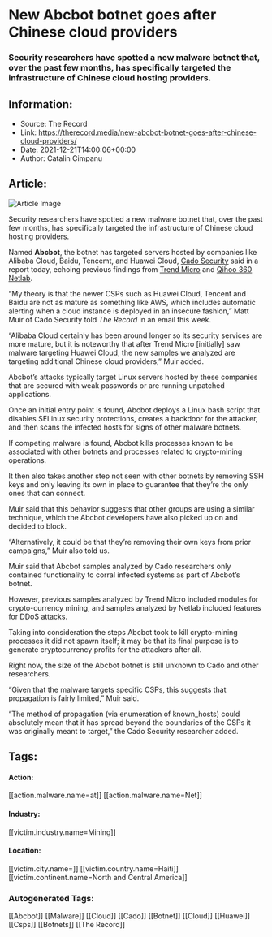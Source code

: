# New Abcbot botnet goes after Chinese cloud providers
### Security researchers have spotted a new malware botnet that, over the past few months, has specifically targeted the infrastructure of Chinese cloud hosting providers.

## Information:
+ Source: The Record
+ Link: https://therecord.media/new-abcbot-botnet-goes-after-chinese-cloud-providers/
+ Date: 2021-12-21T14:00:06+00:00
+ Author: Catalin Cimpanu


## Article:
![Article Image](https://therecord.media/wp-content/uploads/2021/08/HolesWarm-botnet.png)

Security researchers have spotted a new malware botnet that, over the past few months, has specifically targeted the infrastructure of Chinese cloud hosting providers.


Named **Abcbot**, the botnet has targeted servers hosted by companies like Alibaba Cloud, Baidu, Tencemt, and Huawei Cloud, [Cado Security](https://www.cadosecurity.com/the-continued-evolution-of-abcbot/) said in a report today, echoing previous findings from [Trend Micro](https://www.trendmicro.com/zh_hk/research/21/j/actors-target-huawei-cloud-using-upgraded-linux-malware-.html) and [Qihoo 360 Netlab](https://blog.netlab.360.com/abcbot_an_evolving_botnet_en/).


“My theory is that the newer CSPs such as Huawei Cloud, Tencent and Baidu are not as mature as something like AWS, which includes automatic alerting when a cloud instance is deployed in an insecure fashion,” Matt Muir of Cado Security told *The Record* in an email this week.


“Alibaba Cloud certainly has been around longer so its security services are more mature, but it is noteworthy that after Trend Micro [initially] saw malware targeting Huawei Cloud, the new samples we analyzed are targeting additional Chinese cloud providers,” Muir added.


Abcbot’s attacks typically target Linux servers hosted by these companies that are secured with weak passwords or are running unpatched applications.


Once an initial entry point is found, Abcbot deploys a Linux bash script that disables SELinux security protections, creates a backdoor for the attacker, and then scans the infected hosts for signs of other malware botnets.


If competing malware is found, Abcbot kills processes known to be associated with other botnets and processes related to crypto-mining operations.


It then also takes another step not seen with other botnets by removing SSH keys and only leaving its own in place to guarantee that they’re the only ones that can connect.


Muir said that this behavior suggests that other groups are using a similar technique, which the Abcbot developers have also picked up on and decided to block.


“Alternatively, it could be that they’re removing their own keys from prior campaigns,” Muir also told us.


Muir said that Abcbot samples analyzed by Cado researchers only contained functionality to corral infected systems as part of Abcbot’s botnet.


However, previous samples analyzed by Trend Micro included modules for crypto-currency mining, and samples analyzed by Netlab included features for DDoS attacks.


Taking into consideration the steps Abcbot took to kill crypto-mining processes it did not spawn itself; it may be that its final purpose is to generate cryptocurrency profits for the attackers after all.


Right now, the size of the Abcbot botnet is still unknown to Cado and other researchers.


“Given that the malware targets specific CSPs, this suggests that propagation is fairly limited,” Muir said.


“The method of propagation (via enumeration of known\_hosts) could absolutely mean that it has spread beyond the boundaries of the CSPs it was originally meant to target,” the Cado Security researcher added.





## Tags:

#### Action:
[[action.malware.name=at]] [[action.malware.name=Net]]

#### Industry:
[[victim.industry.name=Mining]]

#### Location:
[[victim.city.name=]] [[victim.country.name=Haiti]] [[victim.continent.name=North and Central America]]

### Autogenerated Tags:
[[Abcbot]] [[Malware]] [[Cloud]] [[Cado]] [[Botnet]] [[Cloud]] [[Huawei]] [[Csps]] [[Botnets]] [[The Record]]

